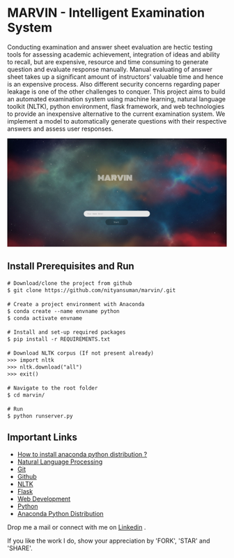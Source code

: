 # MARVIN - Intelligent Examination System


Conducting examination and answer sheet evaluation are hectic testing tools for assessing
academic achievement, integration of ideas and ability to recall, but are expensive, resource
and time consuming to generate question and evaluate response manually. Manual evaluating
of answer sheet takes up a significant amount of instructors' valuable time and hence is an
expensive process. Also different security concerns regarding paper leakage is one of the other
challenges to conquer. This project aims to build an automated examination system using
machine learning, natural language toolkit (NLTK), python environment, flask framework,
and web technologies to provide an inexpensive alternative to the current examination system.
We implement a model to automatically generate questions with their respective answers and
assess user responses.

![Image](images/main.png)

## Install Prerequisites and Run

```
# Download/clone the project from github
$ git clone https://github.com/nityansuman/marvin/.git

# Create a project environment with Anaconda
$ conda create --name envname python
$ conda activate envname

# Install and set-up required packages
$ pip install -r REQUIREMENTS.txt

# Download NLTK corpus (If not present already)
>>> import nltk
>>> nltk.download("all")
>>> exit()

# Navigate to the root folder
$ cd marvin/

# Run
$ python runserver.py
```

## Important Links

* [How to install anaconda python distribution ?](https://docs.anaconda.com/anaconda/install/)
* [Natural Language Processing](https://nltk.org/book/)
* [Git](https://git-scm.com/)
* [Github](https://github.com/)
* [NLTK](https://nltk.org/)
* [Flask](http://flask.pocoo.org/)
* [Web Development](https://w3schoo.com/)
* [Python](https://python.org/)
* [Anaconda Python Distribution](https://conda.io)

Drop me a mail or connect with me on [Linkedin](https://linkedin.com/in/kumar-nityan-suman/) .

If you like the work I do, show your appreciation by 'FORK', 'STAR' and 'SHARE'.
